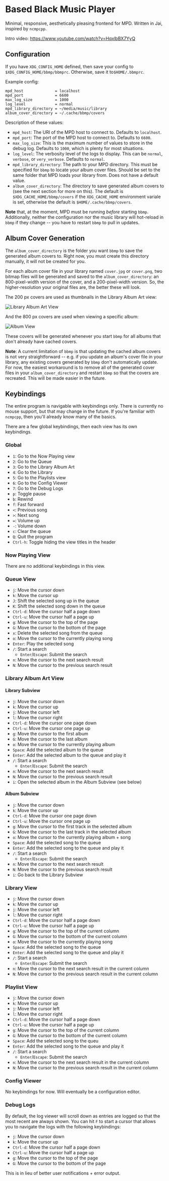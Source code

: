 Based Black Music Player
========================

Minimal, responsive, aesthetically pleasing frontend for MPD. Written in Jai, inspired by `ncmpcpp`.

Intro video: https://www.youtube.com/watch?v=HqxlbBX7YyQ

Configuration
-------------

If you have `XDG_CONFIG_HOME` defined, then save your config to `$XDG_CONFIG_HOME/bbmp/bbmprc`.
Otherwise, save it to`$HOME/.bbmprc`.

Example config:

```
mpd_host              = localhost
mpd_port              = 6600
max_log_size          = 1000
log_level             = normal
mpd_library_directory = ~/media/music/library
album_cover_directory = ~/.cache/bbmp/covers
```

Description of these values:

-   `mpd_host`: The URI of the MPD host to connect to. Defaults to `localhost`.
-   `mpd_port`: The port of the MPD host to connect to. Defaults to `6600`.
-   `max_log_size`: This is the maximum number of values to store in the debug log. Defaults to `1000`, which is plenty
    for most situations.
-   `log_level`: The verbosity level of the logs to display. This can be `normal`, `verbose`, or `very_verbose`.
    Defaults to `normal`.
-   `mpd_library_directory`: The path to your MPD directory. This must be specified for `bbmp` to locate your album
    cover files. Should be set to the same folder that MPD loads your library from. Does not have a default value.
-   `album_cover_directory`: The directory to save generated album covers to (see the next section for more on this).
    The default is `$XDG_CACHE_HOME/bbmp/covers` if the `XDG_CACHE_HOME` environment variale is set, otherwise the
    default is `$HOME/.cache/bbmp/covers`.

**Note** that, at the moment, MPD must be running *before* starting `bbmp`. Additionally, neither the configuration nor
the music library will hot-reload in `bbmp` if they change -- you have to restart `bbmp` to pull in updates.

Album Cover Generation
----------------------

The `album_cover_directory` is the folder you want `bbmp` to save the generated album covers to. Right now, you must
create this directory manually, it will not be created for you.

For each album cover file in your library named `cover.jpg` or `cover.png`, two bitmap files will be generated and
saved to the `album_cover_directory`: an 800-pixel-width version of the cover, and a 200-pixel-width version. So, the
higher-resolution your original files are, the better these will look.

The 200 px covers are used as thumbnails in the Library Album Art view:

![Library Album Art View](./screenshots/library_album_art.png)

And the 800 px covers are used when viewing a specific album:

![Album View](./screenshots/album.png)

These covers will be generated whenever you start `bbmp` for all albums that don't already have cached covers.

**Note**: A current limitation of `bbmp` is that updating the cached album covers is not very straightforward --
e.g. if you update an album's cover file in your library, any existing covers generated by `bbmp` don't automatically
update. For now, the easiest workaround is to remove all of the generated cover files in your `album_cover_directory`
and restart `bbmp` so that the covers are recreated. This will be made easier in the future.

Keybindings
-----------

The entire program is navigable with keybindings only. There is currently no mouse support, but that may change in the
future. If you're familiar with `ncmpcpp`, then you'll already know many of the basics.

There are a few global keybindings, then each view has its own keybindings.

### Global

-   `1`: Go to the Now Playing view
-   `2`: Go to the Queue
-   `3`: Go to the Library Album Art
-   `4`: Go to the Library
-   `5`: Go to the Playlists view
-   `6`: Go to the Config Viewer
-   `7`: Go to the Debug Logs
-   `p`: Toggle pause
-   `b`: Rewind
-   `f`: Fast forward
-   `<`: Previous song
-   `>`: Next song
-   `=`: Volume up
-   `-`: Volume down
-   `c`: Clear the queue
-   `Q`: Quit the program
-   `Ctrl-h`: Toggle hiding the view titles in the header

### Now Playing View

There are no additional keybindings in this view.

### Queue View

-   `j`: Move the cursor down
-   `k`: Move the cursor up
-   `J`: Shift the selected song up in the queue
-   `K`: Shift the selected song down in the queue
-   `Ctrl-d`: Move the cursor half a page down
-   `Ctrl-u`: Move the cursor half a page up
-   `g`: Move the cursor to the top of the page
-   `G`: Move the cursor to the bottom of the page
-   `x`: Delete the selected song from the queue
-   `o`: Move the cursor to the currently playing song
-   `Enter`: Play the selected song
-   `/`: Start a search
    -   `Enter`/`Escape`: Submit the search
-   `n`: Move the cursor to the next search result
-   `N`: Move the cursor to the previous search result

### Library Album Art View

#### Library Subview

-   `j`: Move the cursor down
-   `k`: Move the cursor up
-   `j`: Move the cursor left
-   `l`: Move the cursor right
-   `Ctrl-d`: Move the cursor one page down
-   `Ctrl-u`: Move the cursor one page up
-   `g`: Move the cursor to the first album
-   `G`: Move the cursor to the last album
-   `o`: Move the cursor to the currently playing album
-   `Space`: Add the selected album to the queue
-   `Enter`: Add the selected album to the queue and play it
-   `/`: Start a search
    -   `Enter`/`Escape`: Submit the search
-   `n`: Move the cursor to the next search result
-   `N`: Move the cursor to the previous search result
-   `i`: Open the selected album in the Album Subview (see below)

#### Album Subview

-   `j`: Move the cursor down
-   `k`: Move the cursor up
-   `Ctrl-d`: Move the cursor one page down
-   `Ctrl-u`: Move the cursor one page up
-   `g`: Move the cursor to the first track in the selected album
-   `G`: Move the cursor to the last track in the selected album
-   `o`: Move the cursor to the currently playing album + song
-   `Space`: Add the selected song to the queue
-   `Enter`: Add the selected song to the queue and play it
-   `/`: Start a search
    -   `Enter`/`Escape`: Submit the search
-   `n`: Move the cursor to the next search result
-   `N`: Move the cursor to the previous search result
-   `i`: Go back to the Library Subview

### Library View

-   `j`: Move the cursor down
-   `k`: Move the cursor up
-   `j`: Move the cursor left
-   `l`: Move the cursor right
-   `Ctrl-d`: Move the cursor half a page down
-   `Ctrl-u`: Move the cursor half a page up
-   `g`: Move the cursor to the top of the current column
-   `G`: Move the cursor to the bottom of the current column
-   `o`: Move the cursor to the currently playing song
-   `Space`: Add the selected song to the queue
-   `Enter`: Add the selected song to the queue and play it
-   `/`: Start a search
    -   `Enter`/`Escape`: Submit the search
-   `n`: Move the cursor to the next search result in the current column
-   `N`: Move the cursor to the previous search result in the current column

### Playlist View

-   `j`: Move the cursor down
-   `k`: Move the cursor up
-   `j`: Move the cursor left
-   `l`: Move the cursor right
-   `Ctrl-d`: Move the cursor half a page down
-   `Ctrl-u`: Move the cursor half a page up
-   `g`: Move the cursor to the top of the current column
-   `G`: Move the cursor to the bottom of the current column
-   `Space`: Add the selected song to the queu
-   `Enter`: Add the selected song to the queue and play it
-   `/`: Start a search
    -   `Enter`/`Escape`: Submit the search
-   `n`: Move the cursor to the next search result in the current column
-   `N`: Move the cursor to the previous search result in the current column

### Config Viewer

No keybindings for now. Will eventually be a configuration editor.

### Debug Logs

By default, the log viewer will scroll down as entries are logged so that the most recent are always shown. You can hit
`F` to start a cursor that allows you to navigate the logs with the following keybindings:

-   `j`: Move the cursor down
-   `k`: Move the cursor up
-   `Ctrl-d`: Move the cursor half a page down
-   `Ctrl-u`: Move the cursor half a page up
-   `g`: Move the cursor to the top of the page
-   `G`: Move the cursor to the bottom of the page

This is in lieu of better user notifications + error output.

